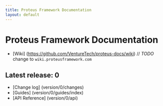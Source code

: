 ```yaml
---
title: Proteus Framework Documentation
layout: default
---
```


# Proteus Framework Documentation

* [Wiki] (https://github.com/VentureTech/proteus-docs/wiki) // *TODO* change to `wiki.proteusframework.com`

## Latest release: 0

* [Change log] (version/0/changes)
* [Guides] (version/0/guides/index)
* [API Reference] (version/0/api)
